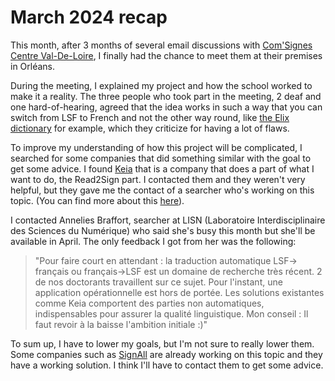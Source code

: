 # March 2024 recap

This month, after 3 months of several email discussions with [Com'Signes Centre Val-De-Loire](https://www.com-signes.fr), I finally had the chance to meet them at their premises in Orléans.

During the meeting, I explained my project and how the school worked to make it a reality. The three people who took part in the meeting, 2 deaf and one hard-of-hearing, agreed that the idea works in such a way that you can switch from LSF to French and not the other way round, like [the Elix dictionary](https://dico.elix-lsf.fr) for example, which they criticize for having a lot of flaws.

To improve my understanding of how this project will be complicated, I searched for some companies that did something similar with the goal to get some advice. I found [Keia](https://keia.io) that is a company that does a part of what I want to do, the Read2Sign part. I contacted them and they weren't very helpful, but they gave me the contact of a searcher who's working on this topic. (You can find more about this [here](https://tals.lisn.upsaclay.fr/)).

I contacted Annelies Braffort, searcher at LISN (Laboratoire Interdisciplinaire des Sciences du Numérique) who said she's busy this month but she'll be available in April. The only feedback I got from her was the following:

> "Pour faire court en attendant : la traduction automatique LSF-> français ou français->LSF est un domaine de recherche très récent. 2 de nos doctorants travaillent sur ce sujet. Pour l'instant, une application opérationnelle est hors de portée. Les solutions existantes comme Keia comportent des parties non automatiques, indispensables pour assurer la qualité linguistique.
> Mon conseil : Il faut revoir à la baisse l'ambition initiale :)"

To sum up, I have to lower my goals, but I'm not sure to really lower them. Some companies such as [SignAll](https://www.signall.live) are already working on this topic and they have a working solution. I think I'll have to contact them to get some advice.
